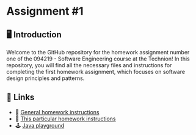 # Assignment #1

## :desktop_computer:	 Introduction

Welcome to the GitHub repository for the homework assignment number one of the 094219 - Software Engineering course at the Technion! In this repository, you will find all the necessary files and instructions for completing the first homework assignment, which focuses on software design principles and patterns.

## :link: Links
- :blue_book:	 <a href="https://moodle2223.technion.ac.il/pluginfile.php/412441/mod_resource/content/2/%D7%94%D7%A0%D7%97%D7%99%D7%95%D7%AA%20%D7%9B%D7%9C%D7%9C%D7%99%D7%95%D7%AA%20%D7%9C%D7%A4%D7%AA%D7%A8%D7%95%D7%9F%20%D7%95%D7%94%D7%92%D7%A9%D7%AA%20%D7%AA%D7%A8%D7%92%D7%99%D7%9C%D7%99%20%D7%94%D7%91%D7%99%D7%AA.pdf" target="_blank">General homework instructions</a>
- :blue_book:	 <a href="https://moodle2223.technion.ac.il/pluginfile.php/412451/mod_resource/content/15/%D7%AA%D7%A8%D7%92%D7%99%D7%9C%20%D7%91%D7%99%D7%AA%201.pdf" target="_blank">This particular homework instructions</a>
- :joystick: [Java playground](https://www.sololearn.com/compiler-playground/java)

